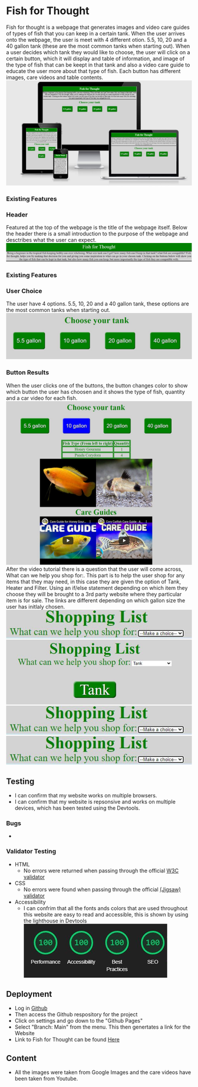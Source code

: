 # Fish for Thought
Fish for thought is a webpage that generates images and video care guides of types of fish that you can keep in a certain tank. When the user arrives onto the webpage, the user is meet with 4 different otion. 5.5, 10, 20 and a 40 gallon tank (these are the most common tanks when starting out). When a user decides which tank they would like to choose, the user will click on a certain button, which it will display and table of information, and image of the type of fish that can be keept in that tank and also a video care guide to educate the user more about that type of fish. Each button has different images, care videos and table contents.
![Responsive image](https://github.com/Damhan91/Fish-for-Thought/blob/main/assets/Images/Project2.JPG)

### Existing Features

### Header
Featured at the top of the webpage is the title of the webpage itself. Below the header there is a small introduction to the purpose of the webpage and desctribes what the user can expect.
![Header image](https://github.com/Damhan91/Fish-for-Thought/blob/main/assets/Images/Intro2.JPG)

### Existing Features

### User Choice
The user have 4 options. 5.5, 10, 20 and a 40 gallon tank, these options are the most common tanks when starting out.
![choice image](https://github.com/Damhan91/Fish-for-Thought/blob/main/assets/Images/Choice.JPG)

### Button Results
When the user clicks one of the buttons, the button changes color to show which button the user has choosen and it shows the type of fish, quantity and a car video for each fish.
![Result button](https://github.com/Damhan91/Fish-for-Thought/blob/main/assets/Images/Button%20Result.JPG)
After the video tutorial there is a question that the user will come across, What can we help you shop for:. This part is to help the user shop for any items that they may need, in this case they are given the option of Tank, Heater and Filter. Using an if/else statement depending on which item they choose they will be brought to a 3rd party website where they particular item is for sale. The links are different depending on which gallon size the user has initlaly chosen.
![Shop](https://github.com/Damhan91/Fish-for-Thought/blob/main/assets/Images/shopping%20list.JPG)
![Shop](https://github.com/Damhan91/Fish-for-Thought/blob/main/assets/Images/Tank.JPG)
![Shop](https://github.com/Damhan91/Fish-for-Thought/blob/main/assets/Images/shopping%20list.JPG)
![Shop](https://github.com/Damhan91/Fish-for-Thought/blob/main/assets/Images/shopping%20list.JPG)



## Testing 

- I can confirm that my website works on multiple browsers.
- I can confirm that my website is repsonsive and works on multiple devices, which has been tested using the Devtools.

### Bugs
  -

### Validator Testing 

- HTML
  - No errors were returned when passing through the official  [W3C validator](https://validator.w3.org/nu/#textarea)
- CSS
  - No errors were found when passing through the official [(Jigsaw) validator](http://validator.w3.org/services)
- Accessibility
  - I can confrim that all the fonts ands colors that are used throughout this website are easy to read and accessible, this is shown by using the lighthouse in Devtools
![Accessibility](https://github.com/Damhan91/Fish-for-Thought/blob/main/assets/Images/Lighthouse%20project2.JPG)

## Deployment
 - Log in [Github](https://github.com/)
 - Then access the Github respository for the project 
 - Click on settings and go down to the "Github Pages"
 - Select "Branch: Main" from the menu. This then genertates a link for the Website
 - Link to Fish for Thought can be found [Here](https://damhan91.github.io/Fish-for-Thought/)

## Content
 - All the images were taken from Google Images and the care videos have been taken from Youtube.
 
